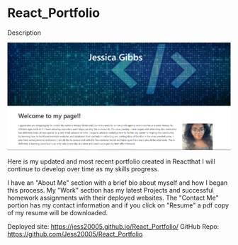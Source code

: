 # React_Portfolio
Description

![Screenshot of portfolio](public/PortfolioScreenshot.png)

Here is my updated and most recent portfolio created in Reactthat I will continue to develop over time as my skills progress.

I have an "About Me" section with a brief bio about myself and how I began this process.
My "Work" section has my latest Projects and successful homework assignments with their deployed websites. The "Contact Me" portion has my contact information and if you click on "Resume" a pdf copy of my resume will be downloaded. 

Deployed site:  https://jess20005.github.io/React_Portfolio/
GitHub Repo: https://github.com/Jess20005/React_Portfolio